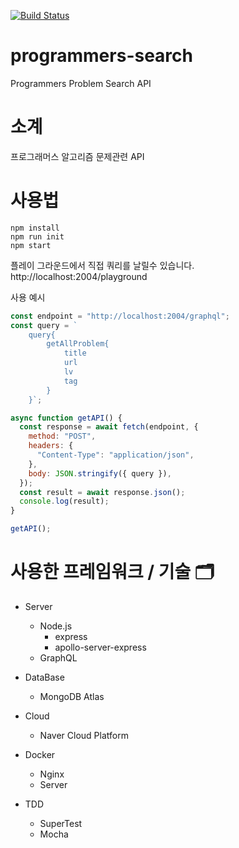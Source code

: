 [![Build Status](https://travis-ci.org/pukuba/programmers-search.svg?branch=main)](https://travis-ci.org/pukuba/programmers-search)

# programmers-search

Programmers Problem Search API

# 소계

프로그래머스 알고리즘 문제관련 API

# 사용법

``` 
npm install
npm run init
npm start
```

플레이 그라운드에서 직접 쿼리를 날릴수 있습니다. http://localhost:2004/playground

사용 예시

```js
const endpoint = "http://localhost:2004/graphql";
const query = `
    query{
        getAllProblem{
            title
            url
            lv
            tag
        }
    }`;

async function getAPI() {
  const response = await fetch(endpoint, {
    method: "POST",
    headers: {
      "Content-Type": "application/json",
    },
    body: JSON.stringify({ query }),
  });
  const result = await response.json();
  console.log(result);
}

getAPI();
```

# 사용한 프레임워크 / 기술 🗂

- Server

  - Node.js
    - express
    - apollo-server-express
  - GraphQL

- DataBase

  - MongoDB Atlas

- Cloud

  - Naver Cloud Platform

- Docker

  - Nginx
  - Server

- TDD
  - SuperTest
  - Mocha
